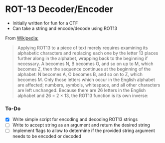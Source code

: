 # ROT-13 Decoder/Encoder
 * Initially written for fun for a CTF
 * Can take a string and encode/decode using ROT13

From [Wikipedia:](https://en.wikipedia.org/wiki/ROT13)
> Applying ROT13 to a piece of text merely requires examining its alphabetic characters and replacing each one by the letter 13 places
> further along in the alphabet, wrapping back to the beginning if necessary. A becomes N, B becomes O, and so on up to M, which
> becomes Z, then the sequence continues at the beginning of the alphabet: N becomes A, O becomes B, and so on to Z, which becomes M.
> Only those letters which occur in the English alphabet are affected; numbers, symbols, whitespace, and all other characters are left
> unchanged. Because there are 26 letters in the English alphabet and 26 = 2 × 13, the ROT13 function is its own inverse:

### To-Do
 - [x] Write simple script for encoding and decoding ROT13 strings
 - [ ] Write to accept string as an argument and return the desired string
 - [ ] Implement flags to allow to determine if the provided string argument needs to be encoded or decoded 